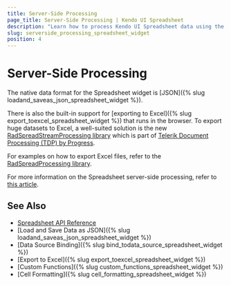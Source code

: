 ```yaml
---
title: Server-Side Processing
page_title: Server-Side Processing | Kendo UI Spreadsheet
description: "Learn how to process Kendo UI Spreadsheet data using the Telerik Document Processing library."
slug: serverside_processing_spreadsheet_widget
position: 4
---
```


# Server-Side Processing

The native data format for the Spreadsheet widget is [JSON]({% slug loadand_saveas_json_spreadsheet_widget %}).

There is also the built-in support for [exporting to Excel]({% slug export_toexcel_spreadsheet_widget %}) that runs in the browser. To export huge datasets to Excel, a well-suited solution is the new [RadSpreadStreamProcessing library](http://docs.telerik.com/devtools/document-processing/libraries/radspreadstreamprocessing/overview) which is part of [Telerik Document Processing (TDP) by Progress](http://docs.telerik.com/devtools/document-processing/introduction).  

For examples on how to export Excel files, refer to the [RadSpreadProcessing library](http://docs.telerik.com/devtools/document-processing/libraries/radspreadprocessing/overview).

For more information on the Spreadsheet server-side processing, refer to [this article](http://docs.telerik.com/aspnet-mvc/helpers/spreadsheet/spreadsheet-processing).

## See Also

* [Spreadsheet API Reference](/api/javascript/ui/spreadsheet)
* [Load and Save Data as JSON]({% slug loadand_saveas_json_spreadsheet_widget %})
* [Data Source Binding]({% slug bind_todata_source_spreadsheet_widget %})
* [Export to Excel]({% slug export_toexcel_spreadsheet_widget %})
* [Custom Functions]({% slug custom_functions_spreadsheet_widget %})
* [Cell Formatting]({% slug cell_formatting_spreadsheet_widget %})
